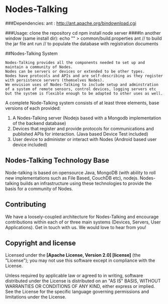 # Nodes-Talking

###Dependencies:
    ant : http://ant.apache.org/bindownload.cgi

###Usage:
            clone the repository
            cd <install dir>
            npm install
            node server
####In another window (same install dir):
            echo "<your jdk home>" > common/build.properties
            ant // to build the jar file
            ant run // to populate the database with registration documents


##Nodes-Talking System

    Nodes-Talking provides all the components needed to set up and maintain a community of Nodes.
    Nodes can be servers or devices or extended to be other types.
    Nodes have protocols and APIs and are self-describing as they register with persistence servers (themselves Nodes).
    We envision uses of Nodes-Talking to include setup and adminstration of a system of remote sensors, control devices, logging servers etc
    but the system is flexible enough to be adapted to other uses as well.

A complete Node-Talking system consists of at least three elements, base versions of each provided:

1. A Nodes-Talking server (Nodejs based with a Mongodb implementation of the backend database)
2. Devices that register and provide protocols for communications and published APIs for interaction. (Java based Device Test included)
3. User device to administer or interact with Nodes (Android based user device included)

## Nodes-Talking Technology Base

Node-talking is based on opensource Java, MongoDB (with ability to roll new implementations such as File Based, CouchDB etc), nodejs.  Nodes-talking builds an infrastructure using these technologies to provide the basis for a community of Nodes.

## Contributing

We have a loosely-coupled architecture for Nodes-Talking and encourage  contributions within each of or three main systems (Devices, Servers, User Applications). Get in touch with us. We would love to hear from you!


## Copyright and license


Licensed under the **[Apache License, Version 2.0] [license]** (the "License");
you may not use this software except in compliance with the License.

Unless required by applicable law or agreed to in writing, software
distributed under the License is distributed on an "AS IS" BASIS,
WITHOUT WARRANTIES OR CONDITIONS OF ANY KIND, either express or implied.
See the License for the specific language governing permissions and
limitations under the License.


